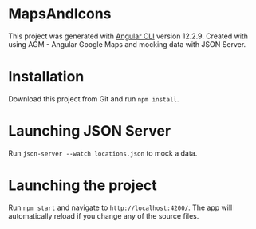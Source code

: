 # MapsAndIcons

This project was generated with [Angular CLI](https://github.com/angular/angular-cli) version 12.2.9.
Created with using AGM - Angular Google Maps and mocking data with JSON Server.

# Installation

Download this project from Git and run `npm install`.

# Launching JSON Server

Run `json-server --watch locations.json` to mock a data.

# Launching the project

Run `npm start` and navigate to `http://localhost:4200/`. The app will automatically reload if you change any of the source files.
